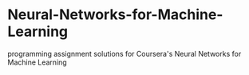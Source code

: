 # Neural-Networks-for-Machine-Learning
programming assignment solutions for Coursera's Neural Networks for Machine Learning
